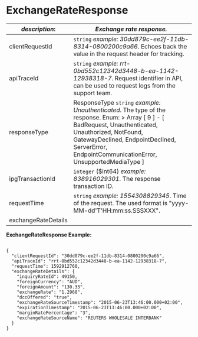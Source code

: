 
# ExchangeRateResponse

| *description*:   | *Exchange rate response.*|
|----|----|
| clientRequestId |    ``` string ```  *example:   30dd879c-ee2f-11db-8314-0800200c9a66*. Echoes back the value in the request header for tracking.|
| apiTraceId |    ``` string ```  *example: rrt-0bd552c12342d3448-b-ea-1142-12938318-7*. Request identifier in API, can be used to request logs from the support team.|
| responseType | ResponseType   ``` string ```  *example: Unauthenticated*. The type of the response. Enum:    > Array [ 9 ] - [ BadRequest, Unauthenticated, Unauthorized, NotFound, GatewayDeclined, EndpointDeclined, ServerError, EndpointCommunicationError, UnsupportedMediaType ]|
| ipgTransactionId |    ``` integer ``` ($int64)  *example: 838916029301*. The response transaction ID.|
| requestTime |    ``` string ```   *example:   1554308829345*. Time of the request. The used format is "yyyy-MM-dd'T'HH:mm:ss.SSSXXX".|
| exchangeRateDetails |   |  

**ExchangeRateResponse Example:**

```{r}

{
  "clientRequestId": "30dd879c-ee2f-11db-8314-0800200c9a66",
  "apiTraceId": "rrt-0bd552c12342d3448-b-ea-1142-12938318-7",
  "requestTime": 1592912760,
  "exchangeRateDetails": {
    "inquiryRateId": 49150,
    "foreignCurrency": "AUD",
    "foreignAmount": "130.33",
    "exchangeRate": "1.2968",
    "dccOffered": "true",
    "exchangeRateSourceTimestamp": "2015-06-23T13:46:00.000+02:00",
    "expirationTimestamp": "2015-06-23T13:46:00.000+02:00",
    "marginRatePercentage": "3",
    "exchangeRateSourceName": "REUTERS WHOLESALE INTERBANK"
  }
}
```
